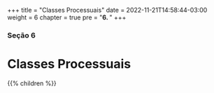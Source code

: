 +++
title = "Classes Processuais"
date = 2022-11-21T14:58:44-03:00
weight = 6
chapter = true
pre = "<b>6. </b>"
+++

### Seção 6

# Classes Processuais

{{% children  %}}